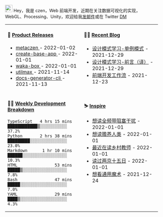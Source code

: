 
<img src="https://github.com/metaczen/metaczen/blob/master/octocat.gif" alt="hey" width="24"> Hey，我是 czen，Web 前端开发，近期在关注数据可视化的实现，WebGL、Processing、Unity，欢迎给我[发邮件](mailto:pealstyle@gmail.com)或在 Twitter [DM](https://twitter.com/ac_czen)

<table width="800px">
<tr>
<td valign="top" width="50%">

#### 🌾 <a href="https://github.com/metaczen/metaczen/blob/master/releases.md" target="_blank">Product Releases</a>

<!-- recent_releases starts -->
* <a href='https://github.com/metaczen/metaczen/releases/tag/v0.0.1' target='_blank'>metaczen </a> - 2022-01-02
* <a href='https://github.com/metaczen/create-base-app/releases/tag/v0.0.4' target='_blank'>create-base-app </a> - 2022-01-01
* <a href='https://github.com/metaczen/waka-box/releases/tag/v3.0.1' target='_blank'>waka-box </a> - 2022-01-01
* <a href='https://github.com/metaczen/utilmax/releases/tag/v1.0.7' target='_blank'>utilmax </a> - 2021-11-14
* <a href='https://github.com/metaczen/docs-generator-cli/releases/tag/v0.1.0' target='_blank'>docs-generator-cli </a> - 2021-11-13
<!-- recent_releases ends -->

</td>
<td valign="top" width="50%">

#### 🧗‍♂️ <a href="https://github.com/metaczen/blog/issues" target="_blank">Recent Blog</a>

<!-- blog starts -->
* <a href='https://www.github.com/metaczen/blog/issues/3' target='_blank'>设计模式学习-单例模式</a> - 2021-12-29
* <a href='https://www.github.com/metaczen/blog/issues/2' target='_blank'>设计模式学习-前言（译）</a> - 2021-12-29
* <a href='https://www.github.com/metaczen/blog/issues/1' target='_blank'>前端开发工作流</a> - 2021-12-23
<!-- blog ends -->

</td>
</tr>
<tr>
<td valign="top" width="50%">

#### 🤹‍♀️ <a href="https://gist.github.com/metaczen/0c39a3e7b4a372c6cff4a8714271308c" target="_blank">Weekly Development Breakdown</a>

<!-- code_time starts -->

```text
TypeScript   4 hrs 15 mins  ████████████▒░░░░░░░░░░░  37.2%
Python       2 hrs 38 mins  █████████░░░░░░░░░░░░░░░  23.0%
Markdown      1 hr 10 mins  ██████░░░░░░░░░░░░░░░░░░  10.3%
HTML               53 mins  █████▒░░░░░░░░░░░░░░░░░░   7.8%
Bash               47 mins  █████░░░░░░░░░░░░░░░░░░░   7.0%
YAML               29 mins  ████▒░░░░░░░░░░░░░░░░░░░   4.3%
```

<!-- code_time ends -->

</td>
<td valign="top" width="50%">

#### ⛷️ <a href="https://www.douban.com/people/yushangyuzui/" target="_blank">Inspire</a>

<!-- douban starts -->
* <a href='https://book.douban.com/subject/3571732/' target='_blank'>想读全频带阻塞干扰</a> - 2022-01-01
* <a href='https://book.douban.com/subject/26807576/' target='_blank'>想读赡养人类</a> - 2022-01-01
* <a href='https://book.douban.com/subject/10767124/' target='_blank'>最近在读乡村教师</a> - 2022-01-01
* <a href='https://book.douban.com/subject/35080870/' target='_blank'>读过两京十五日</a> - 2022-01-01
* <a href='http://movie.douban.com/subject/27073244/' target='_blank'>想看通用魔术</a> - 2021-12-24
<!-- douban ends -->

</td>
  </tr>
  </table>

